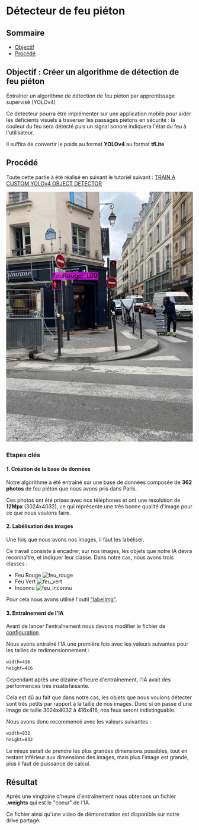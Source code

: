 # Détecteur de feu piéton

## Sommaire

- [Objectif](#objectif--créer-un-algorithme-de-détection-de-feu-piéton)
- [Procédé](#procédé)

## Objectif : Créer un algorithme de détection de feu piéton

Entraîner un algorithme de détection de feu piéton par apprentissage supervisé (YOLOv4)

Ce detecteur pourra être implémenter sur une application mobile pour aider les déficients visuels à traverser les passages piétons en sécurité : la couleur du feu sera détecté puis un signal sonore indiquera l'état du feu à l'utilisateur.

Il suffira de convertir le poids au format **YOLOv4** au format **tfLite**

## Procédé

Toute cette partie à été réalisé en suivant le tutoriel suivant : [TRAIN A CUSTOM YOLOv4 OBJECT DETECTOR](https://medium.com/analytics-vidhya/train-a-custom-yolov4-object-detector-using-google-colab-61a659d4868)

![prediction_feu_rouge](res/readmeImg/prediction1.jpg)

### Etapes clés

#### 1. Création de la base de données

Notre algorithme à été entraîné sur une base de données composée de **362 photos** de feu piéton que nous avons pris dans Paris.

Ces photos ont été prises avec nos téléphones et ont une résolution de **12Mpx** (3024x4032), ce qui représente une très bonne qualité d'image pour ce que nous voulons faire.

#### 2. Labélisation des images

Une fois que nous avons nos images, il faut les labéliser.

Ce travail consiste à encadrer, sur nos images, les objets que notre IA devra reconnaître, et indiquer leur classe. Dans notre cas, nous avons trois classes :

- Feu Rouge
![feu_rouge](res/readmeImg/rouge.jpg)
- Feu Vert
![feu_vert](res/readmeImg/vert.jpg)
- Inconnu
![feu_inconnu](res/readmeImg/inconnu.jpg)

Pour cela nous avons utilisé l'outil ["labelImg"](https://github.com/heartexlabs/labelImg).

#### 3. Entraînement de l'IA

Avant de lancer l'entraînement nous devons modifier le fichier de [configuration](./res/yolov4-custom.cfg).

Nous avons entraîné l'IA une première fois avec les valeurs suivantes pour les tailles de redimensionnement :

```txt
width=416
height=416
```

Cependant après une dizaine d'heure d'entraînement, l'IA avait des performences très insatisfaisante.

Cela est dû au fait que dans notre cas, les objets que nous voulons détecter sont très petits par rapport à la taille de nos images. Donc si on passe d'une image de taille 3024x4032 à 416x416, nos feux seront indistinguable.

Nous avons donc recommencé avec les valeurs suivantes :

```txt
width=832
height=832
```

Le mieux serait de prendre les plus grandes dimensions possibles, tout en restant inférieur aux dimensions des images, mais plus l'image est grande, plus il faut de puissance de calcul.

## Résultat

Après une vingtaine d'heure d'entraînement nous obtenons un fichier **.weights** qui est le "coeur" de l'IA.

Ce fichier ainsi qu'une video de démonstration est disponible sur notre drive partagé.
